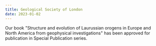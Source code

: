 ```yaml
---
title: Geological Society of London
date: 2023-01-02
---
```


Our book "Structure and evolution of Laurussian orogens in Europe and North America from geophysical investigations" has been approved for publication in  Special Publication series.
 
